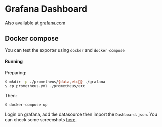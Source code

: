 # Grafana Dashboard

Also available at [grafana.com](https://grafana.com/dashboards/6282)


## Docker compose 

You can test the exporter using `docker` and `docker-compose`


#### Running 

Preparing:
```sh
$ mkdir -p ./prometheus/{data,etc} ./grafana
$ cp prometheus.yml ./prometheus/etc
```

Then:

```sh
$ docker-compose up 
```

Login on grafana, add the datasource then import the `Dashboard.json`.
You can check some screenshots [here](https://grafana.com/dashboards/6282).